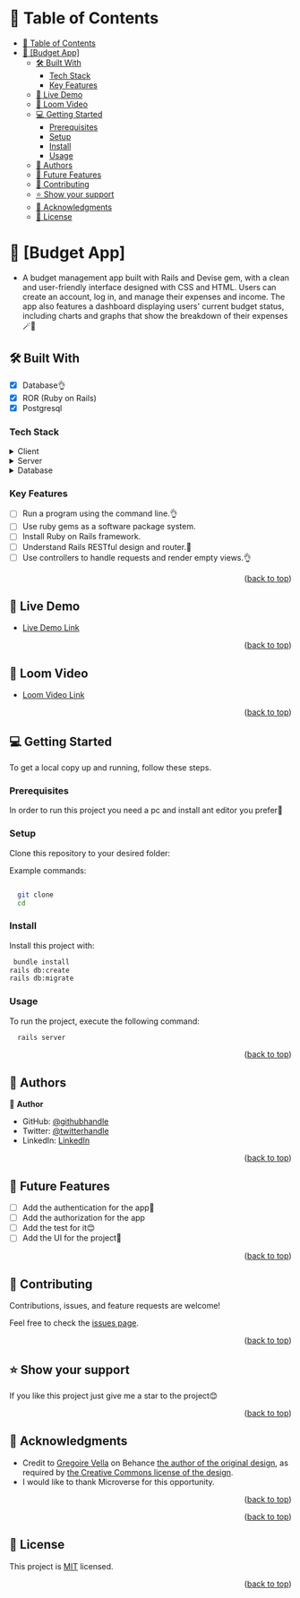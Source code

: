 
<!-- TABLE OF CONTENTS -->

# 📗 Table of Contents

- [📗 Table of Contents](#-table-of-contents)
- [📖 \[Budget App\] ](#-budget-app-)
  - [🛠 Built With ](#-built-with-)
    - [Tech Stack ](#tech-stack-)
    - [Key Features ](#key-features-)
  - [🚀 Live Demo ](#-live-demo-)
  - [🚀 Loom Video ](#-loom-video-)
  - [💻 Getting Started ](#-getting-started-)
    - [Prerequisites](#prerequisites)
    - [Setup](#setup)
    - [Install](#install)
    - [Usage](#usage)
  - [👥 Authors ](#-authors-)
  - [🔭 Future Features ](#-future-features-)
  - [🤝 Contributing ](#-contributing-)
  - [⭐️ Show your support ](#️-show-your-support-)
  - [🙏 Acknowledgments ](#-acknowledgments-)
  - [📝 License ](#-license-)

<!-- PROJECT DESCRIPTION -->

# 📖 [Budget App] <a name="about-project"></a>

- A budget management app built with Rails and Devise gem, with a clean and user-friendly interface designed with CSS and HTML. Users can create an account, log in, and manage their expenses and income. The app also features a dashboard displaying users' current budget status, including charts and graphs that show the breakdown of their expenses🪄🎈

## 🛠 Built With <a name="built-with"></a>

- [x] Database👌
- [x] ROR (Ruby on Rails) 
- [x] Postgresql

### Tech Stack <a name="tech-stack"></a>

<details>
  <summary>Client</summary>
  <ul>
    <li><a href="https://Rails.org/">Ruby on Rails</a></li>
  </ul>
</details>

<details>
  <summary>Server</summary>
  <ul>
    <li><a href="https://Ruby.com/">Ruby</a></li>
  </ul>
</details>

<details>
<summary>Database</summary>
  <ul>
    <li><a href="https://www.postgresql.org/">PostgreSQL</a></li>
  </ul>
</details>

<!-- Features -->

### Key Features <a name="key-features"></a>

- [ ] Run a program using the command line.👌
- [ ] Use ruby gems as a software package system.
- [ ] Install Ruby on Rails framework.
- [ ] Understand Rails RESTful design and router.💯
- [ ] Use controllers to handle requests and render empty views.👌

<p align="right">(<a href="#readme-top">back to top</a>)</p>

<!-- LIVE DEMO -->

## 🚀 Live Demo <a name="live-demo"></a>


- [Live Demo Link]()

<p align="right">(<a href="#readme-top">back to top</a>)</p>

<!-- Loom Video -->

## 🚀 Loom Video <a name="live-demo"></a>


- [Loom Video Link](https://www.loom.com/share/dc93ff904dfb41788dad1bf380b5b462)

<p align="right">(<a href="#readme-top">back to top</a>)</p>

<!-- GETTING STARTED -->

## 💻 Getting Started <a name="getting-started"></a>


To get a local copy up and running, follow these steps.

### Prerequisites

In order to run this project you need a pc and install ant editor you prefer💯

<!--
Example command:

```sh

Ruby
Ruby on Rails
Visual Studio Code
PostgreSQL
```
 -->

### Setup

Clone this repository to your desired folder:


Example commands:

```sh

  git clone  
  cd 
```
### Install

Install this project with:




```sh
 bundle install
rails db:create
rails db:migrate
```


### Usage

To run the project, execute the following command:



```sh
  rails server
```

<p align="right">(<a href="#readme-top">back to top</a>)</p>

<!-- AUTHORS -->

## 👥 Authors <a name="authors"></a>


👤 **Author**
- GitHub: [@githubhandle](https://github.com/MICHAELKITH)
- Twitter: [@twitterhandle](https://twitter.com/DevMichael11)
- LinkedIn: [LinkedIn](https://www.linkedin.com/in/michaelkithinji/)

<p align="right">(<a href="#readme-top">back to top</a>)</p>

<!-- FUTURE FEATURES -->

## 🔭 Future Features <a name="future-features"></a>


- [ ] Add the authentication for the app💯
- [ ] Add the authorization for the app
- [ ] Add the test for it😊
- [ ] Add the UI for the project💯

<p align="right">(<a href="#readme-top">back to top</a>)</p>

<!-- CONTRIBUTING -->

## 🤝 Contributing <a name="contributing"></a>

Contributions, issues, and feature requests are welcome!

Feel free to check the [issues page](../../issues/).

<p align="right">(<a href="#readme-top">back to top</a>)</p>

<!-- SUPPORT -->

## ⭐️ Show your support <a name="support"></a>


If you like this project just give me a star to the project😊

<p align="right">(<a href="#readme-top">back to top</a>)</p>

<!-- ACKNOWLEDGEMENTS -->

## 🙏 Acknowledgments <a name="acknowledgements"></a>

- Credit to [Gregoire Vella](https://www.behance.net/gregoirevella) on Behance [the author of the original design](https://www.behance.net/gallery/19759151/Snapscan-iOs-design-and-branding?tracking_source=), as required by [the Creative Commons license of the design](https://creativecommons.org/licenses/by-nc/4.0/).
- I would like to thank Microverse for this opportunity.

<p align="right">(<a href="#readme-top">back to top</a>)</p>



<p align="right">(<a href="#readme-top">back to top</a>)</p>

<!-- LICENSE -->

## 📝 License <a name="license"></a>

This project is [MIT](/LICENSE) licensed.


<p align="right">(<a href="#readme-top">back to top</a>)</p>

